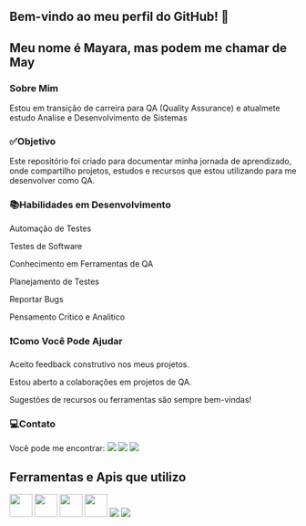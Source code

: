 ## Bem-vindo ao meu perfil do GitHub! 💙
## Meu nome é Mayara, mas podem me chamar de May

### Sobre Mim
Estou em transição de carreira para QA (Quality Assurance) e atualmete estudo Analise e Desenvolvimento de Sistemas

### ✅Objetivo
Este repositório foi criado para documentar minha jornada de aprendizado, onde compartilho projetos, estudos e recursos que estou utilizando para me desenvolver como QA.

### 📚Habilidades em Desenvolvimento
Automação de Testes 

Testes de Software

Conhecimento em Ferramentas de QA

Planejamento de Testes

Reportar Bugs

Pensamento Critico e Analitico

### ❗Como Você Pode Ajudar
Aceito feedback construtivo nos meus projetos.

Estou aberto a colaborações em projetos de QA.

Sugestões de recursos ou ferramentas são sempre bem-vindas!

### 💻Contato
Você pode me encontrar:  <img src="https://img.shields.io/badge/GitHub-100000?style=for-the-badge&logo=github&logoColor=white" /> [<img src="https://img.shields.io/badge/Gmail-D14836?style=for-the-badge&logo=gmail&logoColor=white" />](maya.almeida.22@gmail.com) [<img src="https://img.shields.io/badge/linkedin-%230077B5.svg?&style=for-the-badge&logo=linkedin&logoColor=white" />](https://www.linkedin.com/in/mayara-castro22/) 

## Ferramentas e Apis que utilizo
 <img src="https://cdn.jsdelivr.net/gh/devicons/devicon@latest/icons/cypressio/cypressio-original.svg" width="40" /> <img src="https://cdn.jsdelivr.net/gh/devicons/devicon@latest/icons/cucumber/cucumber-plain.svg" width="40"/> <img src="https://cdn.jsdelivr.net/gh/devicons/devicon@latest/icons/postman/postman-original.svg" width="40"/> <img src="https://cdn.jsdelivr.net/gh/devicons/devicon@latest/icons/vscode/vscode-original-wordmark.svg" width="40" /> <img src="https://img.shields.io/badge/Robot%20Framework-000000?style=for-the-badge&logo=robot-framework&logoColor=white" /> <img src="https://img.shields.io/badge/Microsoft_Excel-217346?style=for-the-badge&logo=microsoft-excel&logoColor=white" />
          
          
        
          
          



         
          
  









